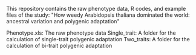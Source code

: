 This repository contains the raw phenotype data, R codes, and example files of the study:
"How weedy Arabidopsis thaliana dominated the world: ancestral variation and polygenic adaptation"

Phenotype.xls: The raw phenotype data
Single_trait: A folder for the calculation of single-trait polygenic adaptation
Two_traits: A folder for the calculation of bi-trait polygenic adaptation
